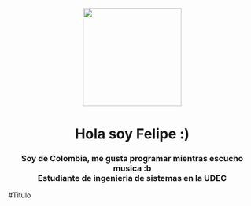 <div id="header" align="center">
    <img align="center" src="https://media.giphy.com/media/btwPhnNxMZgBIA5gHj/giphy.gif" width="200"/>
    <h1 align="center">Hola soy Felipe :)</h1>
    <h3 align="center">Soy de Colombia, me gusta programar mientras escucho musica :b<br>Estudiante de ingenieria de sistemas en la UDEC</h3>
</div>
#Titulo
<!--
**FeliEraso03/FeliEraso03** is a ✨ _special_ ✨ repository because its `README.md` (this file) appears on your GitHub profile.

Here are some ideas to get you started:

- 🔭 I’m currently working on ...
- 🌱 I’m currently learning ...
- 👯 I’m looking to collaborate on ...
- 🤔 I’m looking for help with ...
- 💬 Ask me about ...
- 📫 How to reach me: ...
- 😄 Pronouns: ...
- ⚡ Fun fact: ...
-->
